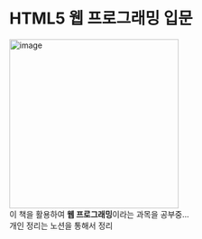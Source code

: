 # HTML5 웹 프로그래밍 입문
<img width="300" alt="image" src="https://github.com/MoonDongmin/html_css_javascript/assets/109586658/f651ee56-8676-4125-ba5a-b081f0051d5a"><br>
이 책을 활용하여 **웹 프로그래밍**이라는 과목을 공부중...<br>
개인 정리는 노션을 통해서 정리

